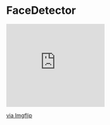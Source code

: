 # FaceDetector

<div style="width:260px;max-width:100%;"><div style="height:0;padding-bottom:85%;position:relative;"><iframe width="260" height="221" style="position:absolute;top:0;left:0;width:100%;height:100%;" frameBorder="0" src="https://imgflip.com/embed/45ihy3"></iframe></div><p><a href="https://imgflip.com/gif/45ihy3">via Imgflip</a></p></div>
